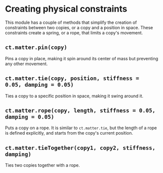 # Creating physical constraints

This module has a couple of methods that simplify the creation of constraints between two copies, or a copy and a position in space. These constraints create a spring, or a rope, that limits a copy's movement.

## `ct.matter.pin(copy)`

Pins a copy in place, making it spin around its center of mass but preventing any other movement.

## `ct.matter.tie(copy, position, stiffness = 0.05, damping = 0.05)`

Ties a copy to a specific position in space, making it swing around it.

## `ct.matter.rope(copy, length, stiffness = 0.05, damping = 0.05)`

Puts a copy on a rope. It is similar to `ct.matter.tie`, but the length of a rope is defined explicitly, and starts from the copy's current position.

## `ct.matter.tieTogether(copy1, copy2, stiffness, damping)`

Ties two copies together with a rope.